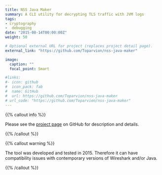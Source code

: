 ```yaml
---
title: NSS Java Maker
summary: A CLI utility for decrypting TLS traffic with JVM logs
tags:
- cryptography
-  debugging
date: "2015-08-14T00:00:00Z"
weight: 50

# Optional external URL for project (replaces project detail page).
external_link: "https://github.com/Toparvion/nss-java-maker"

image:
  caption: ""
  focal_point: Smart

#links:
#- icon: github
#  icon_pack: fab
#  name: GitHub
#  url: https://github.com/Toparvion/nss-java-maker
# url_code: "https://github.com/Toparvion/nss-java-maker"
---
```


{{% callout info %}}

Please see the [project page](https://github.com/Toparvion/nss-java-maker) on GitHub for description and details.

{{% /callout %}}

{{% callout warning %}}

The tool was developed and tested in 2015. Therefore it can have compatibility issues with contemporary versions of Wireshark and/or Java.

{{% /callout %}}
